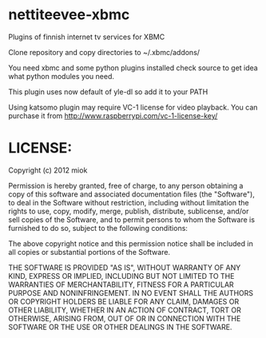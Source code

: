 nettiteevee-xbmc
================

Plugins of finnish internet tv services for XBMC

Clone repository and copy directories to ~/.xbmc/addons/

You need xbmc and some python plugins installed
check source to get idea what python modules you need.

This plugin uses now default of yle-dl so add it to your PATH

Using katsomo plugin may require VC-1 license for video playback. You can purchase it from
http://www.raspberrypi.com/vc-1-license-key/



LICENSE:
================
Copyright (c) 2012 miok

Permission is hereby granted, free of charge, to any person obtaining a copy of this software and associated documentation files (the "Software"), to deal in the Software without restriction, including without limitation the rights to use, copy, modify, merge, publish, distribute, sublicense, and/or sell copies of the Software, and to permit persons to whom the Software is furnished to do so, subject to the following conditions:

The above copyright notice and this permission notice shall be included in all copies or substantial portions of the Software.

THE SOFTWARE IS PROVIDED "AS IS", WITHOUT WARRANTY OF ANY KIND, EXPRESS OR IMPLIED, INCLUDING BUT NOT LIMITED TO THE WARRANTIES OF MERCHANTABILITY, FITNESS FOR A PARTICULAR PURPOSE AND NONINFRINGEMENT. IN NO EVENT SHALL THE AUTHORS OR COPYRIGHT HOLDERS BE LIABLE FOR ANY CLAIM, DAMAGES OR OTHER LIABILITY, WHETHER IN AN ACTION OF CONTRACT, TORT OR OTHERWISE, ARISING FROM, OUT OF OR IN CONNECTION WITH THE SOFTWARE OR THE USE OR OTHER DEALINGS IN THE SOFTWARE.
